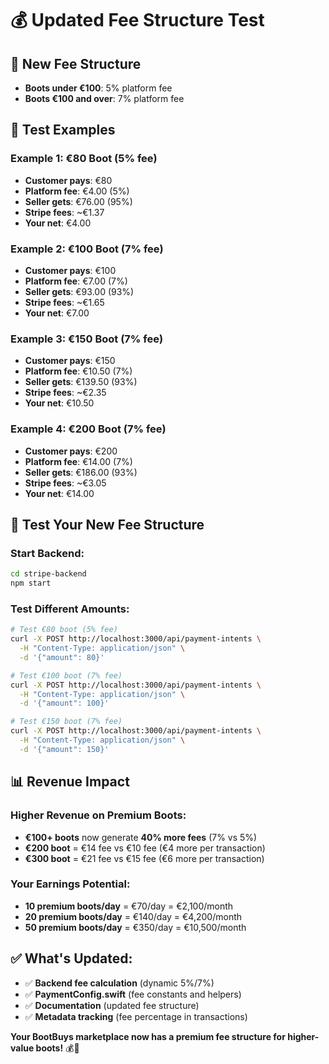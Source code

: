 # 💰 Updated Fee Structure Test

## 🎯 **New Fee Structure**
- **Boots under €100**: 5% platform fee
- **Boots €100 and over**: 7% platform fee

## 🧪 **Test Examples**

### **Example 1: €80 Boot (5% fee)**
- **Customer pays**: €80
- **Platform fee**: €4.00 (5%)
- **Seller gets**: €76.00 (95%)
- **Stripe fees**: ~€1.37
- **Your net**: €4.00

### **Example 2: €100 Boot (7% fee)**
- **Customer pays**: €100
- **Platform fee**: €7.00 (7%)
- **Seller gets**: €93.00 (93%)
- **Stripe fees**: ~€1.65
- **Your net**: €7.00

### **Example 3: €150 Boot (7% fee)**
- **Customer pays**: €150
- **Platform fee**: €10.50 (7%)
- **Seller gets**: €139.50 (93%)
- **Stripe fees**: ~€2.35
- **Your net**: €10.50

### **Example 4: €200 Boot (7% fee)**
- **Customer pays**: €200
- **Platform fee**: €14.00 (7%)
- **Seller gets**: €186.00 (93%)
- **Stripe fees**: ~€3.05
- **Your net**: €14.00

## 🚀 **Test Your New Fee Structure**

### **Start Backend:**
```bash
cd stripe-backend
npm start
```

### **Test Different Amounts:**
```bash
# Test €80 boot (5% fee)
curl -X POST http://localhost:3000/api/payment-intents \
  -H "Content-Type: application/json" \
  -d '{"amount": 80}'

# Test €100 boot (7% fee)
curl -X POST http://localhost:3000/api/payment-intents \
  -H "Content-Type: application/json" \
  -d '{"amount": 100}'

# Test €150 boot (7% fee)
curl -X POST http://localhost:3000/api/payment-intents \
  -H "Content-Type: application/json" \
  -d '{"amount": 150}'
```

## 📊 **Revenue Impact**

### **Higher Revenue on Premium Boots:**
- **€100+ boots** now generate **40% more fees** (7% vs 5%)
- **€200 boot** = €14 fee vs €10 fee (€4 more per transaction)
- **€300 boot** = €21 fee vs €15 fee (€6 more per transaction)

### **Your Earnings Potential:**
- **10 premium boots/day** = €70/day = €2,100/month
- **20 premium boots/day** = €140/day = €4,200/month
- **50 premium boots/day** = €350/day = €10,500/month

## ✅ **What's Updated:**
- ✅ **Backend fee calculation** (dynamic 5%/7%)
- ✅ **PaymentConfig.swift** (fee constants and helpers)
- ✅ **Documentation** (updated fee structure)
- ✅ **Metadata tracking** (fee percentage in transactions)

**Your BootBuys marketplace now has a premium fee structure for higher-value boots!** 💰🎉


